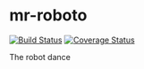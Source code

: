 # mr-roboto

[![Build Status](https://travis-ci.org/gugahoi/mr-roboto.svg?branch=master)](https://travis-ci.org/gugahoi/mr-roboto)
[![Coverage Status](https://coveralls.io/repos/github/gugahoi/mr-roboto/badge.svg?branch=master)](https://coveralls.io/github/gugahoi/mr-roboto?branch=master)

The robot dance
